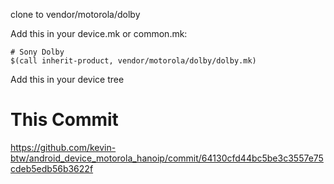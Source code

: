 clone to vendor/motorola/dolby

Add this in your device.mk or common.mk:

```
# Sony Dolby
$(call inherit-product, vendor/motorola/dolby/dolby.mk)
```

Add this in your device tree

#  This Commit
https://github.com/kevin-btw/android_device_motorola_hanoip/commit/64130cfd44bc5be3c3557e75cdeb5edb56b3622f
